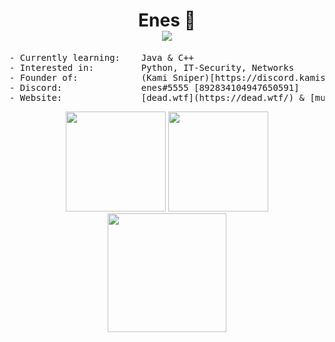 <h1 align="center">
Enes 👹<br />
<img src="https://komarev.com/ghpvc/?username=accomodate" />
</h1>

<pre>
- Currently learning:    Java & C++
- Interested in:         Python, IT-Security, Networks
- Founder of:            (Kami Sniper)[https://discord.kamisniper.com/]
- Discord:               enes#5555 [892834104947650591]
- Website:               [dead.wtf](https://dead.wtf/) & [museno.xyz](https://museno.xyz/)
</pre>

<p align="center">
<img height= "160" src="https://github-readme-stats.vercel.app/api?username=accomodate&show_icons=true&include_all_commits=true&theme=dark" />
<img height= "160" src="https://github-readme-stats.vercel.app/api/top-langs/?username=accomodate&layout=compact&theme=dark" />
<img height= "190" src="https://github-readme-streak-stats.herokuapp.com/?user=accomodate&theme=dark" />
</p>
